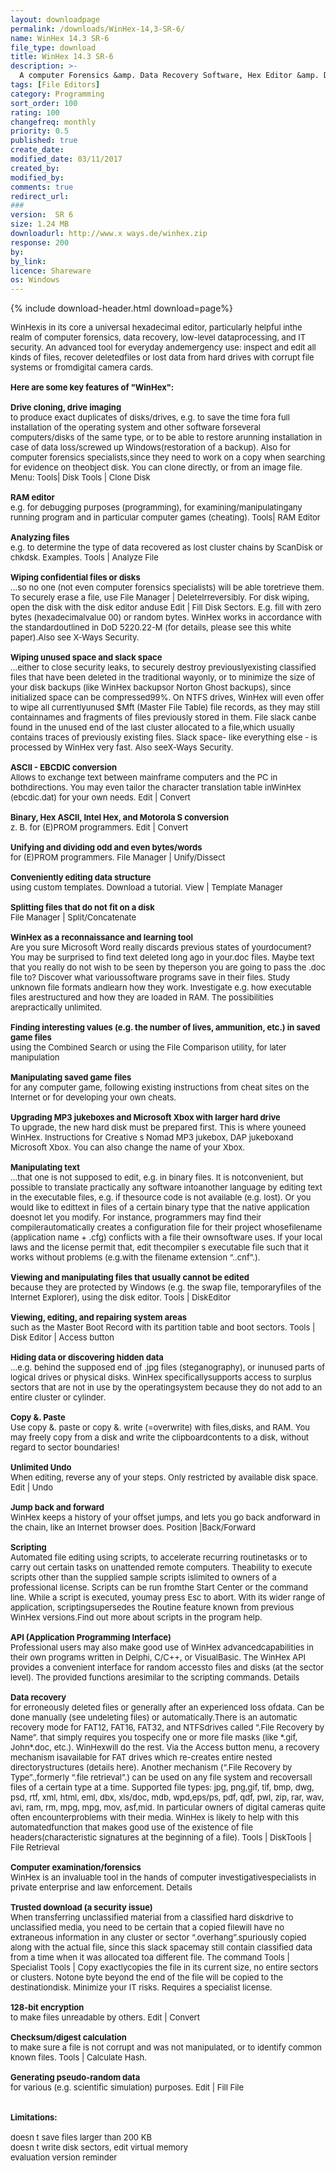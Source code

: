 ```yaml
---
layout: downloadpage
permalink: /downloads/WinHex-14,3-SR-6/
name: WinHex 14.3 SR-6
file_type: download
title: WinHex 14.3 SR-6
description: >-
  A computer Forensics &amp. Data Recovery Software, Hex Editor &amp. Disk Editor
tags: [File Editors]
category: Programming
sort_order: 100
rating: 100
changefreq: monthly
priority: 0.5
published: true
create_date: 
modified_date: 03/11/2017
created_by: 
modified_by: 
comments: true
redirect_url: 
### 
version:  SR 6
size: 1.24 MB
downloadurl: http://www.x ways.de/winhex.zip
response: 200
by: 
by_link: 
licence: Shareware
os: Windows
---
```


{% include download-header.html download=page%}

<p style="fix-download-text !important">
<p><font size="2"><p>WinHexis in its core a universal hexadecimal editor, particularly helpful inthe realm of computer forensics, data recovery, low-level dataprocessing, and IT security. An advanced tool for everyday andemergency use: inspect and edit all kinds of files, recover deletedfiles or lost data from hard drives with corrupt file systems or fromdigital camera cards. <br />
<br />
<span><strong>Here are some key features of "WinHex":</strong></span><br />
<br />
<strong>Drive cloning, drive imaging</strong><br />
to produce exact duplicates of disks/drives, e.g. to save the time fora full installation of the operating system and other software forseveral computers/disks of the same type, or to be able to restore arunning installation in case of data loss/screwed up Windows(restoration of a backup). Also for computer forensics specialists,since they need to work on a copy when searching for evidence on theobject disk. You can clone directly, or from an image file. Menu: Tools| Disk Tools | Clone Disk <br />
<br />
<strong>RAM editor</strong><br />
e.g. for debugging purposes (programming), for examining/manipulatingany running program and in particular computer games (cheating). Tools| RAM Editor <br />
<br />
<strong>Analyzing files</strong><br />
e.g. to determine the type of data recovered as lost cluster chains by ScanDisk or chkdsk. Examples. Tools | Analyze File<br />
<br />
<strong>Wiping confidential files or disks</strong><br />
...so no one (not even computer forensics specialists) will be able toretrieve them. To securely erase a file, use File Manager | DeleteIrreversibly. For disk wiping, open the disk with the disk editor anduse Edit | Fill Disk Sectors. E.g. fill with zero bytes (hexadecimalvalue 00) or random bytes. WinHex works in accordance with the standardoutlined in DoD 5220.22-M (for details, please see this white paper).Also see X-Ways Security. <br />
<br />
<strong>Wiping unused space and slack space</strong><br />
...either to close security leaks, to securely destroy previouslyexisting classified files that have been deleted in the traditional wayonly, or to minimize the size of your disk backups (like WinHex backupsor Norton Ghost backups), since initialized space can be compressed99%. On NTFS drives, WinHex will even offer to wipe all currentlyunused $Mft (Master File Table) file records, as they may still containnames and fragments of files previously stored in them. File slack canbe found in the unused end of the last cluster allocated to a file,which usually contains traces of previously existing files. Slack space- like everything else - is processed by WinHex very fast. Also seeX-Ways Security. <br />
<br />
<strong>ASCII - EBCDIC conversion</strong><br />
Allows to exchange text between mainframe computers and the PC in bothdirections. You may even tailor the character translation table inWinHex (ebcdic.dat) for your own needs. Edit | Convert <br />
<br />
<strong>Binary, Hex ASCII, Intel Hex, and Motorola S conversion</strong><br />
z. B. for (E)PROM programmers. Edit | Convert<br />
<br />
<strong>Unifying and dividing odd and even bytes/words</strong><br />
for (E)PROM programmers. File Manager | Unify/Dissect <br />
<br />
<strong>Conveniently editing data structure</strong><br />
using custom templates. Download a tutorial. View | Template Manager <br />
<br />
<strong>Splitting files that do not fit on a disk</strong><br />
File Manager | Split/Concatenate <br />
<br />
<strong>WinHex as a reconnaissance and learning tool</strong><br />
Are you sure Microsoft Word really discards previous states of yourdocument? You may be surprised to find text deleted long ago in your.doc files. Maybe text that you really do not wish to be seen by theperson you are going to pass the .doc file to? Discover what varioussoftware programs save in their files. Study unknown file formats andlearn how they work. Investigate e.g. how executable files arestructured and how they are loaded in RAM. The possibilities arepractically unlimited. <br />
<br />
<strong>Finding interesting values (e.g. the number of lives, ammunition, etc.) in saved game files</strong><br />
using the Combined Search or using the File Comparison utility, for later manipulation<br />
<br />
<strong>Manipulating saved game files</strong><br />
for any computer game, following existing instructions from cheat sites on the Internet or for developing your own cheats.<br />
<br />
<strong>Upgrading MP3 jukeboxes and Microsoft Xbox with larger hard drive</strong><br />
To upgrade, the new hard disk must be prepared first. This is where youneed WinHex. Instructions for Creative s Nomad MP3 jukebox, DAP jukeboxand Microsoft Xbox. You can also change the name of your Xbox. <br />
<br />
<strong>Manipulating text</strong><br />
...that one is not supposed to edit, e.g. in binary files. It is notconvenient, but possible to translate practically any software intoanother language by editing text in the executable files, e.g. if thesource code is not available (e.g. lost). Or you would like to edittext in files of a certain binary type that the native application doesnot let you modify. For instance, programmers may find their compilerautomatically creates a configuration file for their project whosefilename (application name + .cfg) conflicts with a file their ownsoftware uses. If your local laws and the license permit that, edit thecompiler s executable file such that it works without problems (e.g.with the filename extension “..cnf”.). <br />
<br />
<strong>Viewing and manipulating files that usually cannot be edited</strong><br />
because they are protected by Windows (e.g. the swap file, temporaryfiles of the Internet Explorer), using the disk editor. Tools | DiskEditor <br />
<br />
<strong>Viewing, editing, and repairing system areas</strong><br />
such as the Master Boot Record with its partition table and boot sectors. Tools | Disk Editor | Access button <br />
<br />
<strong>Hiding data or discovering hidden data</strong><br />
...e.g. behind the supposed end of .jpg files (steganography), or inunused parts of logical drives or physical disks. WinHex specificallysupports access to surplus sectors that are not in use by the operatingsystem because they do not add to an entire cluster or cylinder. <br />
<br />
<strong>Copy &amp;. Paste</strong><br />
Use copy &amp;. paste or copy &amp;. write (=overwrite) with files,disks, and RAM. You may freely copy from a disk and write the clipboardcontents to a disk, without regard to sector boundaries! <br />
<br />
<strong>Unlimited Undo</strong><br />
When editing, reverse any of your steps. Only restricted by available disk space. Edit | Undo <br />
<br />
<strong>Jump back and forward</strong><br />
WinHex keeps a history of your offset jumps, and lets you go back andforward in the chain, like an Internet browser does. Position |Back/Forward <br />
<br />
<strong>Scripting</strong><br />
Automated file editing using scripts, to accelerate recurring routinetasks or to carry out certain tasks on unattended remote computers. Theability to execute scripts other than the supplied sample scripts islimited to owners of a professional license. Scripts can be run fromthe Start Center or the command line. While a script is executed, youmay press Esc to abort. With its wider range of application, scriptingsupersedes the Routine feature known from previous WinHex versions.Find out more about scripts in the program help. <br />
<br />
<strong>API (Application Programming Interface)</strong><br />
Professional users may also make good use of WinHex advancedcapabilities in their own programs written in Delphi, C/C++, or VisualBasic. The WinHex API provides a convenient interface for random accessto files and disks (at the sector level). The provided functions aresimilar to the scripting commands. Details <br />
<br />
<strong>Data recovery</strong><br />
for erroneously deleted files or generally after an experienced loss ofdata. Can be done manually (see undeleting files) or automatically.There is an automatic recovery mode for FAT12, FAT16, FAT32, and NTFSdrives called “.File Recovery by Name”. that simply requires you tospecify one or more file masks (like *.gif, John*.doc, etc.). WinHexwill do the rest. Via the Access button menu, a recovery mechanism isavailable for FAT drives which re-creates entire nested directorystructures (details here). Another mechanism (“.File Recovery by Type”.,formerly “.file retrieval”.) can be used on any file system and recoversall files of a certain type at a time. Supported file types: jpg, png,gif, tif, bmp, dwg, psd, rtf, xml, html, eml, dbx, xls/doc, mdb, wpd,eps/ps, pdf, qdf, pwl, zip, rar, wav, avi, ram, rm, mpg, mpg, mov, asf,mid. In particular owners of digital cameras quite often encounterproblems with their media. WinHex is likely to help with this automatedfunction that makes good use of the existence of file headers(characteristic signatures at the beginning of a file). Tools | DiskTools | File Retrieval <br />
<br />
<strong>Computer examination/forensics</strong><br />
WinHex is an invaluable tool in the hands of computer investigativespecialists in private enterprise and law enforcement. Details <br />
<br />
<strong>Trusted download (a security issue)</strong><br />
When transferring unclassified material from a classified hard diskdrive to unclassified media, you need to be certain that a copied filewill have no extraneous information in any cluster or sector “.overhang”.spuriously copied along with the actual file, since this slack spacemay still contain classified data from a time when it was allocated toa different file. The command Tools | Specialist Tools | Copy exactlycopies the file in its current size, no entire sectors or clusters. Notone byte beyond the end of the file will be copied to the destinationdisk. Minimize your IT risks. Requires a specialist license. <br />
<br />
<strong>128-bit encryption</strong><br />
to make files unreadable by others. Edit | Convert <br />
<br />
<strong>Checksum/digest calculation</strong><br />
to make sure a file is not corrupt and was not manipulated, or to identify common known files. Tools | Calculate Hash. <br />
<br />
<strong>Generating pseudo-random data</strong><br />
for various (e.g. scientific simulation) purposes. Edit | Fill File <br />
<br />
<br />
<span><strong>Limitations:</strong></span><br />
<br />
doesn t save files larger than 200 KB<br />
doesn t write disk sectors, edit virtual memory <br />
evaluation version reminder</p></p></p>
